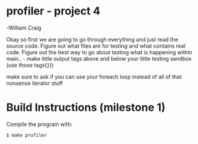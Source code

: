 # profiler - project 4
-William Craig




Okay so first we are going to go through everything and just read the source code.
Figure out what files are for testing and what contains real code.
Figure out the best way to go about testing what is happening within main.. - make little output tags above and below your little testing sandbox (use those tags{}})

make sure to ask if you can use your foreach loop instead of all of that nonsense iterator stuff










# Build Instructions (milestone 1)
Compile the program with:
```
$ make profiler
```

